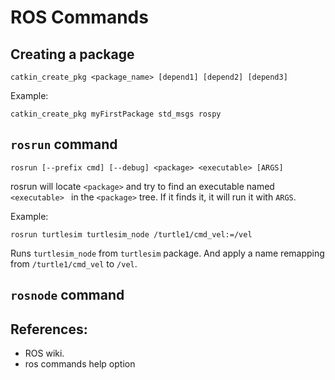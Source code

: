 # ROS Commands

## Creating a package

```
catkin_create_pkg <package_name> [depend1] [depend2] [depend3]
```
Example:
```
catkin_create_pkg myFirstPackage std_msgs rospy 
```
## ```rosrun``` command
```
rosrun [--prefix cmd] [--debug] <package> <executable> [ARGS]
```

  rosrun will locate ```<package>``` and try to find an executable named ```<executable> ``` in the ```<package>``` tree.
  If it finds it, it will run it with ```ARGS```.

Example:
```
rosrun turtlesim turtlesim_node /turtle1/cmd_vel:=/vel
```

Runs ```turtlesim_node``` from ```turtlesim``` package. And apply a name remapping from
```/turtle1/cmd_vel``` to ```/vel```.

## ```rosnode``` command




## References:
- ROS wiki.
- ros commands help option
